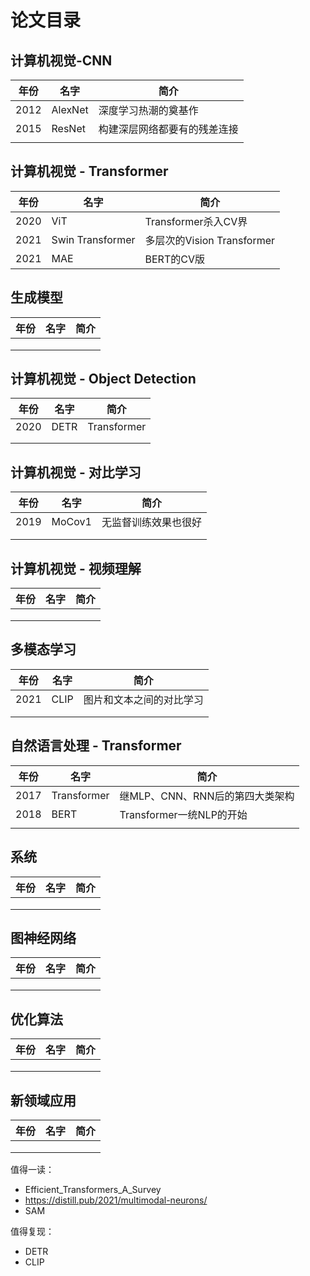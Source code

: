 # 论文目录

## 计算机视觉-CNN

| 年份 | 名字    | 简介                         |
| ---- | ------- | ---------------------------- |
| 2012 | AlexNet | 深度学习热潮的奠基作         |
| 2015 | ResNet  | 构建深层网络都要有的残差连接 |
|      |         |                              |



## 计算机视觉 - Transformer

| 年份 | 名字             | 简介                       |
| ---- | ---------------- | -------------------------- |
| 2020 | ViT              | Transformer杀入CV界        |
| 2021 | Swin Transformer | 多层次的Vision Transformer |
| 2021 | MAE              | BERT的CV版                 |



## 生成模型

| 年份 | 名字 | 简介 |
| ---- | ---- | ---- |
|      |      |      |
|      |      |      |
|      |      |      |



## 计算机视觉 - Object Detection

| 年份 | 名字 | 简介        |
| ---- | ---- | ----------- |
| 2020 | DETR | Transformer |
|      |      |             |
|      |      |             |



## 计算机视觉 - 对比学习

| 年份 | 名字   | 简介                 |
| ---- | ------ | -------------------- |
| 2019 | MoCov1 | 无监督训练效果也很好 |
|      |        |                      |
|      |        |                      |



## 计算机视觉 - 视频理解

| 年份 | 名字 | 简介 |
| ---- | ---- | ---- |
|      |      |      |
|      |      |      |
|      |      |      |



## 多模态学习

| 年份 | 名字 | 简介                     |
| ---- | ---- | ------------------------ |
| 2021 | CLIP | 图片和文本之间的对比学习 |
|      |      |                          |
|      |      |                          |



## 自然语言处理 - Transformer

| 年份 | 名字        | 简介                            |
| ---- | ----------- | ------------------------------- |
| 2017 | Transformer | 继MLP、CNN、RNN后的第四大类架构 |
| 2018 | BERT        | Transformer一统NLP的开始        |
|      |             |                                 |



## 系统

| 年份 | 名字 | 简介 |
| ---- | ---- | ---- |
|      |      |      |
|      |      |      |
|      |      |      |



## 图神经网络

| 年份 | 名字 | 简介 |
| ---- | ---- | ---- |
|      |      |      |
|      |      |      |
|      |      |      |



## 优化算法

| 年份 | 名字 | 简介 |
| ---- | ---- | ---- |
|      |      |      |
|      |      |      |
|      |      |      |



## 新领域应用

| 年份 | 名字 | 简介 |
| ---- | ---- | ---- |
|      |      |      |
|      |      |      |
|      |      |      |







值得一读：

+ Efficient_Transformers_A_Survey
+ https://distill.pub/2021/multimodal-neurons/
+ SAM

值得复现：

+ DETR
+ CLIP